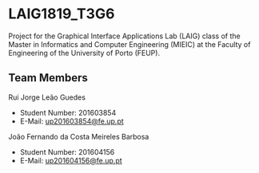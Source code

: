 # LAIG1819_T3G6

Project for the Graphical Interface Applications Lab (LAIG) class of the Master in Informatics and Computer Engineering (MIEIC) at the Faculty of Engineering of the University of Porto (FEUP). 


## Team Members 


Rui Jorge Leão Guedes <br>
* Student Number: 201603854
* E-Mail: up201603854@fe.up.pt

João Fernando da Costa Meireles Barbosa <br>
* Student Number: 201604156
* E-Mail: up201604156@fe.up.pt
